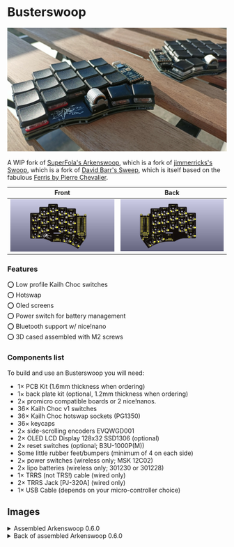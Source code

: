 # Busterswoop

![Fully assembled Busterswoop](images/full_build.jpeg)

A WIP fork of [SuperFola's Arkenswoop](https://github.com/SuperFola/arkenswoop),
which is a fork of [jimmerricks's Swoop](https://github.com/jimmerricks/swoop),
which is a fork of [David Barr's Sweep](https://github.com/davidphilipbarr/Sweep),
which is itself based on the fabulous [Ferris by Pierre Chevalier](https://github.com/pierrechevalier83/ferris).

| Front | Back |
| :---: | :---: |
| ![front](/images/exports/arkenswoop/front.png) | ![back](/images/exports/arkenswoop/back.png) |

### Features

⭕ Low profile Kailh Choc switches  
⭕ Hotswap  
⭕ Oled screens  
⭕ Power switch for battery management  
⭕ Bluetooth support w/ nice!nano  
⭕ 3D cased assembled with M2 screws 

### Components list

To build and use an Busterswoop you will need:

* 1× PCB Kit (1.6mm thickness when ordering)
* 1× back plate kit (optional, 1.2mm thickness when ordering)
* 2× promicro compatible boards or 2 nice!nanos.
* 36× Kailh Choc v1 switches
* 36× Kailh Choc hotswap sockets (PG1350)
* 36× keycaps
* 2× side-scrolling encoders EVQWGD001
* 2× OLED LCD Display 128x32 SSD1306 (optional)
* 2× reset switches (optional; B3U-1000P(M))
* Some little rubber feet/bumpers (minimum of 4 on each side)
* 2× power switches (wireless only; MSK 12C02)
* 2× lipo batteries (wireless only; 301230 or 301228)
* 1× TRRS (not TRS!) cable (wired only)
* 2× TRRS Jack [PJ-320A] (wired only)
* 1× USB Cable (depends on your micro-controller choice)

## Images

<details>
    <summary>Assembled Arkenswoop 0.6.0</summary>
    <img src="images/full_build.jpeg">
</details>
<details>
    <summary>Back of assembled Arkenswoop 0.6.0</summary>
    <img src="images/full_build_back.jpeg">
</details>
